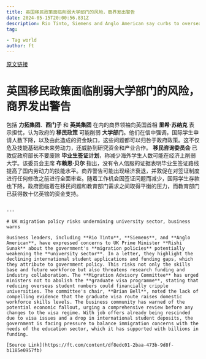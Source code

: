 ```yaml
---
title: 英国移民政策面临削弱大学部门的风险，商界发出警告
date: 2024-05-15T20:00:56.831Z
description: Rio Tinto, Siemens and Anglo American say curbs to overseas student numbers threaten investment, in letter to PM
tag: 

- Tag world
author: ft
---
```


[原文链接](https://ft.com/content/df8edc01-2baa-473b-9d8f-b1185e0957fb)

# 英国移民政策面临削弱大学部门的风险，商界发出警告

包括 **力拓集团**、**西门子** 和 **英美集团** 在内的商界领袖向英国首相 **里希·苏纳克** 表示担忧，认为政府的 **移民政策** 可能削弱 **大学部门**。他们在信中强调，国际学生申请人数下降，以及由此造成的资金缺口，这些问题都可以归咎于政府政策。这不仅危及技能基础和未来劳动力，还威胁到研究资金和产业合作。 **移民咨询委员会** 已敦促政府部长不要废除 **毕业生签证计划**，称减少海外学生人数可能在经济上削弱大学。该委员会主席 **布赖恩·贝尔** 指出，没有令人信服的证据表明毕业生签证路线提高了国内劳动力的技能水平。商界警告可能出现经济衰退，并敦促在对签证制度进行任何修改之前进行全面审查。随着工作机会因签证问题而减少，国际学生存款也下降，政府面临着在移民问题和教育部门需求之间取得平衡的压力，而教育部门已获得数十亿英镑的资金支持。
```

---

# UK migration policy risks undermining university sector, business warns

Business leaders, including **Rio Tinto**, **Siemens**, and **Anglo American**, have expressed concerns to UK Prime Minister **Rishi Sunak** about the government's **migration policies** potentially weakening the **university sector**. In a letter, they highlight the declining international student applications and funding gaps, which they attribute to government policy. This risks not only the skills base and future workforce but also threatens research funding and industry collaboration. The **Migration Advisory Committee** has urged ministers not to abolish the **graduate visa programme**, stating that reducing overseas student numbers could financially cripple universities. The committee's chair, **Brian Bell**, noted the lack of compelling evidence that the graduate visa route raises domestic workforce skills levels. The business community has warned of the potential economic fallout, urging a comprehensive review before any changes to the visa regime. With job offers already being rescinded due to visa issues and a drop in international student deposits, the government is facing pressure to balance immigration concerns with the needs of the education sector, which it has supported with billions in funding.

[Source Link](https://ft.com/content/df8edc01-2baa-473b-9d8f-b1185e0957fb)

